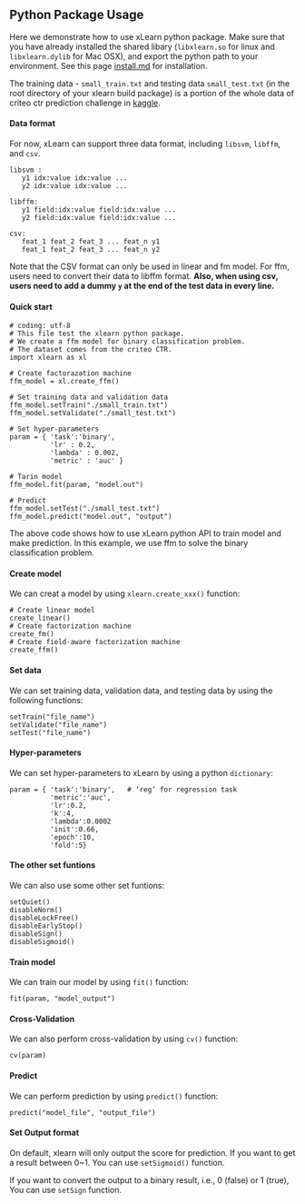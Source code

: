## Python Package Usage

Here we demonstrate how to use xLearn python package. Make sure that you have already installed the shared libary (`libxlearn.so` for linux and `libxlearn.dylib` for Mac OSX), and export the python path to your environment. See this page [install.md][1] for installation.

The training data - `small_train.txt` and testing data `small_test.txt` (in the root directory of your xlearn build package) is a portion of the whole data of criteo ctr prediction challenge in [kaggle][2].

#### Data format

For now, xLearn can support three data format, including `libsvm`, `libffm`, and `csv`. 

    libsvm : 
       y1 idx:value idx:value ...
       y2 idx:value idx:value ...
    
    libffm:
       y1 field:idx:value field:idx:value ...
       y2 field:idx:value field:idx:value ...
    
    csv:
       feat_1 feat_2 feat_3 ... feat_n y1
       feat_1 feat_2 feat_3 ... feat_n y2

Note that the CSV format can only be used in linear and fm model. For ffm, users need to convert their data to libffm format.
**Also, when using csv, users need to add a dummy `y` at the end of the test data in every line.**

#### Quick start

    # coding: utf-8
    # This file test the xlearn python package.
    # We create a ffm model for binary classification problem.
    # The dataset comes from the criteo CTR.
    import xlearn as xl
    
    # Create factorazation machine
    ffm_model = xl.create_ffm()
    
    # Set training data and validation data
    ffm_model.setTrain("./small_train.txt")
    ffm_model.setValidate("./small_test.txt")
    
    # Set hyper-parameters
    param = { 'task':'binary',
              'lr' : 0.2,
              'lambda' : 0.002,
              'metric' : 'auc' }
    
    # Tarin model
    ffm_model.fit(param, "model.out")
    
    # Predict
    ffm_model.setTest("./small_test.txt")
    ffm_model.predict("model.out", "output")

 The above code shows how to use xLearn python API to train model and make prediction. In this example, we use ffm to solve the binary classification problem.

#### Create model

We can creat a model by using `xlearn.create_xxx()` function:

    # Create linear model
    create_linear()
    # Create factorization machine
    create_fm()
    # Create field-aware factorization machine
    create_ffm()

#### Set data

We can set training data, validation data, and testing data by using the following functions:

    setTrain("file_name")
    setValidate("file_name")
    setTest("file_name")

#### Hyper-parameters

We can set hyper-parameters to xLearn by using a python `dictionary`:

    param = { 'task':'binary',   # ‘reg’ for regression task
              'metric':'auc',
              'lr':0.2,
              'k':4,
              'lambda':0.0002
              'init':0.66,
              'epoch':10,
              'fold':5}

#### The other set funtions

We can also use some other set funtions:

    setQuiet()
    disableNorm()
    disableLockFree()
    disableEarlyStop()
    disableSign()
    disableSigmoid()

#### Train model

We can train our model by using `fit()` function:

    fit(param, "model_output")

#### Cross-Validation

We can also perform cross-validation by using `cv()` function:

    cv(param)

#### Predict

We can perform prediction by using `predict()` function:

    predict("model_file", "output_file")

#### Set Output format

On default, xlearn will only output the score for prediction. If you want to get a result between 0~1. You can use `setSigmoid()` function.

If you want to convert the output to a binary result, i.e., 0 (false) or 1 (true), You can use `setSign` function.

  [1]: install.md
  [2]: https://www.kaggle.com/c/criteo-display-ad-challenge
